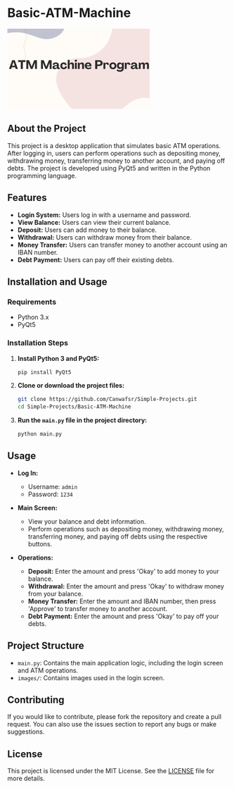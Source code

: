 # Basic-ATM-Machine

![ATM Machine](images/login_image.png)

## About the Project

This project is a desktop application that simulates basic ATM operations. After logging in, users can perform operations such as depositing money, withdrawing money, transferring money to another account, and paying off debts. The project is developed using PyQt5 and written in the Python programming language.

## Features

- **Login System:** Users log in with a username and password.
- **View Balance:** Users can view their current balance.
- **Deposit:** Users can add money to their balance.
- **Withdrawal:** Users can withdraw money from their balance.
- **Money Transfer:** Users can transfer money to another account using an IBAN number.
- **Debt Payment:** Users can pay off their existing debts.

## Installation and Usage

### Requirements

- Python 3.x
- PyQt5

### Installation Steps

1. **Install Python 3 and PyQt5:**

   ```bash
   pip install PyQt5
   ```

2. **Clone or download the project files:**

   ```bash
   git clone https://github.com/Canwafsr/Simple-Projects.git
   cd Simple-Projects/Basic-ATM-Machine
   ```

3. **Run the `main.py` file in the project directory:**

   ```bash
   python main.py
   ```

## Usage

- **Log In:**
  - Username: `admin`
  - Password: `1234`

- **Main Screen:**
  - View your balance and debt information.
  - Perform operations such as depositing money, withdrawing money, transferring money, and paying off debts using the respective buttons.

- **Operations:**
  - **Deposit:** Enter the amount and press 'Okay' to add money to your balance.
  - **Withdrawal:** Enter the amount and press 'Okay' to withdraw money from your balance.
  - **Money Transfer:** Enter the amount and IBAN number, then press 'Approve' to transfer money to another account.
  - **Debt Payment:** Enter the amount and press 'Okay' to pay off your debts.

## Project Structure

- `main.py`: Contains the main application logic, including the login screen and ATM operations.
- `images/`: Contains images used in the login screen.

## Contributing

If you would like to contribute, please fork the repository and create a pull request. You can also use the issues section to report any bugs or make suggestions.

## License

This project is licensed under the MIT License. See the [LICENSE](LICENSE) file for more details.
